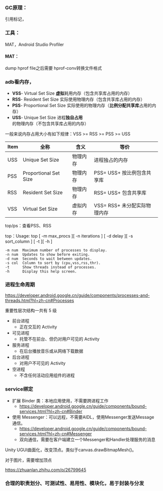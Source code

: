 ### GC原理：

引用标记，



### 工具：

MAT，Android Studio Profiler

#### MAT：

dump hprof file之后需要 hprof-conv转换文件格式



### adb看内存，

- **VSS**- Virtual Set Size **虚拟**耗用内存（包含共享库占用的内存）
- **RSS**- Resident Set Size 实际使用物理内存（包含共享库占用的内存）
- **PSS**- Proportional Set Size 实际使用的物理内存（**比例分配共享库**占用的内存）
- **USS**- Unique Set Size 进程**独自占用**的物理内存（不包含共享库占用的内存）

一般来说内存占用大小有如下规律：VSS >= RSS >= PSS >= USS

| Item | 全称                    | 含义   | 等价                  |
| ---- | --------------------- | ---- | ------------------- |
| USS  | Unique Set Size       | 物理内存 | 进程独占的内存             |
| PSS  | Proportional Set Size | 物理内存 | PSS= USS+ 按比例包含共享库  |
| RSS  | Resident Set Size     | 物理内存 | RSS= USS+ 包含共享库     |
| VSS  | Virtual Set Size      | 虚拟内存 | VSS= RSS+ 未分配实际物理内存 |

top/ps：查看PSS、RSS

top：Usage: top [ -m max_procs ][ -n iterations ] [ -d delay ][ -s sort_column ] [ -t ][ -h ]

    -m num  Maximum number of processes to display.
    -n num  Updates to show before exiting.
    -d num  Seconds to wait between updates.
    -s col  Column to sort by (cpu,vss,rss,thr).
    -t      Show threads instead of processes.
    -h      Display this help screen.




### 进程生命周期

https://developer.android.google.cn/guide/components/processes-and-threads.html?hl=zh-cn#Processes

重要性层次结构一共有 5 级

- 前台进程
  - 正在交互的 Activity
- 可见进程
  - 托管不在前台、但仍对用户可见的 Activity
- 服务进程
  - 在后台播放音乐或从网络下载数据
- 后台进程
  - 对用户不可见的 Activity 
- 空进程
  - 不含任何活动应用组件的进程



### service绑定

- 扩展 Binder 类：本地应用使用，不需要跨进程工作
  - https://developer.android.google.cn/guide/components/bound-services.html?hl=zh-cn#Binder
- 使用 Messenger：可以远程，不需要AIDL，使用Messenger发送Message通信。
  - https://developer.android.google.cn/guide/components/bound-services.html?hl=zh-cn#Messenger
  - 双向通信，需要在客户端建立一个Messenger和Handler处理服务的消息




Unity UGUI曲面化，改变顶点。类似于canvas.drawBitmapMesh()。

对于图片，需要增加顶点

https://zhuanlan.zhihu.com/p/26799645

### 合理的职责划分、可测试性、易用性、模块化，易于封装与分发